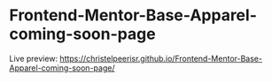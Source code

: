 # Frontend-Mentor-Base-Apparel-coming-soon-page
Live preview: https://christelpeerisr.github.io/Frontend-Mentor-Base-Apparel-coming-soon-page/
